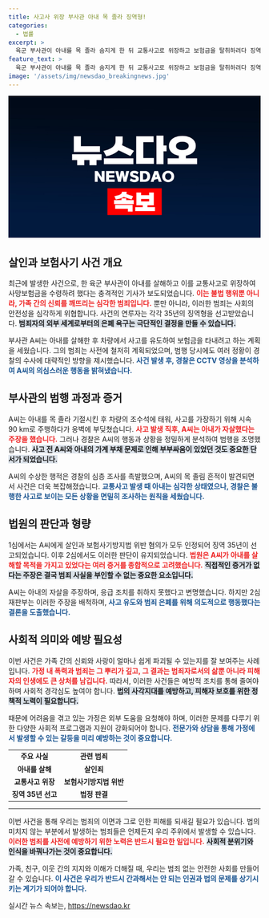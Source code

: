 ```yaml
---
title: 사고사 위장 부사관 아내 목 졸라 징역형!
categories:
  - 법률
excerpt: >
  육군 부사관이 아내를 목 졸라 숨지게 한 뒤 교통사고로 위장하고 보험금을 탈취하려다 징역 35년형을 확정받았다. 법원은 그의 범행 의도를 명확히 밝혀내며 법적 판단의 정당성을 강조했다.
feature_text: >
  육군 부사관이 아내를 목 졸라 숨지게 한 뒤 교통사고로 위장하고 보험금을 탈취하려다 징역 35년형을 확정받았다. 법원은 그의 범행 의도를 명확히 밝혀내며 법적 판단의 정당성을 강조했다.
image: '/assets/img/newsdao_breakingnews.jpg'
---
```


<p><img src="/assets/img/newsdao_breakingnews.jpg" alt="ontimetimes 속보" /></p>

<h2 data-ke-size="size26">살인과 보험사기 사건 개요</h2>

<p data-ke-size="size16">최근에 발생한 사건으로, 한 육군 부사관이 아내를 살해하고 이를 교통사고로 위장하여 사망보험금을 수령하려 했다는 충격적인 기사가 보도되었습니다. <b><span style="color: #ee2323;">이는 불법 행위뿐 아니라, 가족 간의 신뢰를 깨뜨리는 심각한 범죄입니다.</span></b> 뿐만 아니라, 이러한 범죄는 사회의 안전성을 심각하게 위협합니다. 사건의 연루자는 각각 35년의 징역형을 선고받았습니다. <b><span style="background-color: #21538527;">범죄자의 외부 세계로부터의 은폐 욕구는 극단적인 결정을 만들 수 있습니다.</span></b></p>

<p data-ke-size="size16">부사관 A씨는 아내를 살해한 후 차량에서 사고를 유도하여 보험금을 타내려고 하는 계획을 세웠습니다. 그의 범죄는 사전에 철저히 계획되었으며, 범행 당시에도 여러 정황이 경찰의 수사에 대략적인 방향을 제시했습니다. <b><span style="color: #1a5490;">사건 발생 후, 경찰은 CCTV 영상을 분석하여 A씨의 의심스러운 행동을 밝혀냈습니다.</span></b></p>

<h2 data-ke-size="size26">부사관의 범행 과정과 증거</h2>

<p data-ke-size="size16">A씨는 아내를 목 졸라 기절시킨 후 차량의 조수석에 태워, 사고를 가장하기 위해 시속 90 km로 주행하다가 옹벽에 부딪쳤습니다. <b><span style="color: #ee2323;">사고 발생 직후, A씨는 아내가 자살했다는 주장을 했습니다.</span></b> 그러나 경찰은 A씨의 행동과 상황을 정밀하게 분석하여 범행을 조명했습니다. <b><span style="background-color: #21538527;">사고 전 A씨와 아내의 가계 부채 문제로 인해 부부싸움이 있었던 것도 중요한 단서가 되었습니다.</span></b></p>

<p data-ke-size="size16">A씨의 수상한 행적은 경찰의 심층 조사를 촉발했으며, A씨의 목 졸림 흔적이 발견되면서 사건은 더욱 복잡해졌습니다. <b><span style="color: #1a5490;">교통사고 발생 때 아내는 심각한 상태였으나, 경찰은 불행한 사고로 보이는 모든 상황을 면밀히 조사하는 원칙을 세웠습니다.</span></b></p>

<h2 data-ke-size="size26">법원의 판단과 형량</h2>

<p data-ke-size="size16">1심에서는 A씨에게 살인과 보험사기방지법 위반 혐의가 모두 인정되어 징역 35년이 선고되었습니다. 이후 2심에서도 이러한 판단이 유지되었습니다. <b><span style="color: #ee2323;">법원은 A씨가 아내를 살해할 목적을 가지고 있었다는 여러 증거를 종합적으로 고려했습니다.</span></b> <b><span style="background-color: #21538527;">직접적인 증거가 없다는 주장은 결국 범죄 사실을 부인할 수 없는 중요한 요소입니다.</span></b></p>

<p data-ke-size="size16">A씨는 아내의 자살을 주장하며, 응급 조치를 취하지 못했다고 변명했습니다. 하지만 2심 재판부는 이러한 주장을 배척하며, <b><span style="color: #1a5490;">사고 유도와 범죄 은폐를 위해 의도적으로 행동했다는 결론을 도출했습니다.</span></b></p>

<h2 data-ke-size="size26">사회적 의미와 예방 필요성</h2>

<p data-ke-size="size16">이번 사건은 가족 간의 신뢰와 사랑이 얼마나 쉽게 파괴될 수 있는지를 잘 보여주는 사례입니다. <b><span style="color: #ee2323;">가정 내 폭력과 범죄는 그 뿌리가 깊고, 그 결과는 범죄자로서의 삶뿐 아니라 피해자의 인생에도 큰 상처를 남깁니다.</span></b> 따라서, 이러한 사건들은 예방적 조치를 통해 줄여야 하며 사회적 경각심도 높여야 합니다. <b><span style="background-color: #21538527;">법의 사각지대를 예방하고, 피해자 보호를 위한 정책적 노력이 필요합니다.</span></b></p>

<p data-ke-size="size16">때문에 어려움을 겪고 있는 가정은 외부 도움을 요청해야 하며, 이러한 문제를 다루기 위한 다양한 사회적 프로그램과 지원이 강화되어야 합니다. <b><span style="color: #1a5490;">전문가와 상담을 통해 가정에서 발생할 수 있는 갈등을 미리 예방하는 것이 중요합니다.</span></b></p>

<table>
<tr>
<td style="text-align: center; height: 17px;"><b>주요 사실</b></td>
<td style="text-align: center; height: 17px;"><b>관련 범죄</b></td>
</tr>
<tr>
<td style="text-align: center; height: 17px;"><b>아내를 살해</b></td>
<td style="text-align: center; height: 17px;"><b>살인죄</b></td>
</tr>
<tr>
<td style="text-align: center; height: 17px;"><b>교통사고 위장</b></td>
<td style="text-align: center; height: 17px;"><b>보험사기방지법 위반</b></td>
</tr>
<tr>
<td style="text-align: center; height: 17px;"><b>징역 35년 선고</b></td>
<td style="text-align: center; height: 17px;"><b>법정 판결</b></td>
</tr>
</table>

<hr/>

<p data-ke-size="size16">이번 사건을 통해 우리는 범죄의 이면과 그로 인한 피해를 되새길 필요가 있습니다. 법의 미치지 않는 부분에서 발생하는 범죄들은 언제든지 우리 주위에서 발생할 수 있습니다. <b><span style="color: #ee2323;">이러한 범죄를 사전에 예방하기 위한 노력은 반드시 필요한 일입니다.</span></b> <b><span style="background-color: #21538527;">사회적 분위기와 인식을 바꿔나가는 것이 중요합니다.</span></b></p>

<p data-ke-size="size16">가족, 친구, 이웃 간의 지지와 이해가 더해질 때, 우리는 범죄 없는 안전한 사회를 만들어갈 수 있습니다. <b><span style="color: #1a5490;">이 사건은 우리가 반드시 간과해서는 안 되는 인권과 법의 문제를 상기시키는 계기가 되어야 합니다.</span></b></p>
실시간 뉴스 속보는, <a href="https://newsdao.kr" rel="dofollow">https://newsdao.kr</a>


